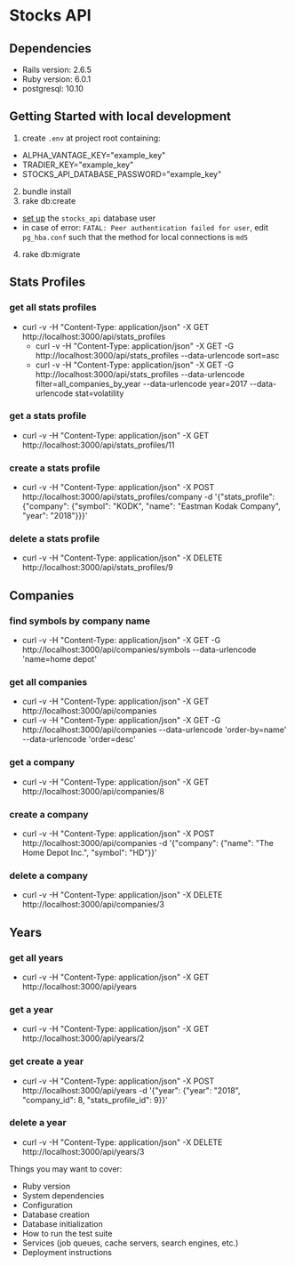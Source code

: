 # Stocks API

## Dependencies
- Rails version: 2.6.5
- Ruby version: 6.0.1
- postgresql: 10.10

## Getting Started with local development
1. create `.env` at project root containing:
  - ALPHA_VANTAGE_KEY="example_key"
  - TRADIER_KEY="example_key"
  - STOCKS_API_DATABASE_PASSWORD="example_key"
2. bundle install
3. rake db:create
  - [set up](https://stackoverflow.com/a/23127354/12419324) the `stocks_api` database user
  - in case of error: `FATAL: Peer authentication failed for user`, edit `pg_hba.conf` such that the method for local connections is `md5`
4. rake db:migrate


## Stats Profiles
### get all stats profiles
- curl -v -H "Content-Type: application/json" -X GET http://localhost:3000/api/stats_profiles
  - curl -v -H "Content-Type: application/json" -X GET -G http://localhost:3000/api/stats_profiles --data-urlencode sort=asc
  - curl -v -H "Content-Type: application/json" -X GET -G http://localhost:3000/api/stats_profiles --data-urlencode filter=all_companies_by_year --data-urlencode year=2017 --data-urlencode stat=volatility

### get a stats profile
- curl -v -H "Content-Type: application/json" -X GET http://localhost:3000/api/stats_profiles/11

### create a stats profile
- curl -v -H "Content-Type: application/json" -X POST http://localhost:3000/api/stats_profiles/company -d '{"stats_profile": {"company": {"symbol": "KODK", "name": "Eastman Kodak Company", "year": "2018"}}}'

### delete a stats profile
- curl -v -H "Content-Type: application/json" -X DELETE http://localhost:3000/api/stats_profiles/9


## Companies
### find symbols by company name
- curl -v -H "Content-Type: application/json" -X GET -G http://localhost:3000/api/companies/symbols --data-urlencode 'name=home depot'

### get all companies
- curl -v -H "Content-Type: application/json" -X GET http://localhost:3000/api/companies
- curl -v -H "Content-Type: application/json" -X GET -G http://localhost:3000/api/companies --data-urlencode 'order-by=name' --data-urlencode 'order=desc'

### get a company
- curl -v -H "Content-Type: application/json" -X GET http://localhost:3000/api/companies/8

### create a company
- curl -v -H "Content-Type: application/json" -X POST http://localhost:3000/api/companies -d '{"company": {"name": "The Home Depot Inc.", "symbol": "HD"}}'

### delete a company
- curl -v -H "Content-Type: application/json" -X DELETE http://localhost:3000/api/companies/3


## Years
### get all years
- curl -v -H "Content-Type: application/json" -X GET http://localhost:3000/api/years

### get a year
- curl -v -H "Content-Type: application/json" -X GET http://localhost:3000/api/years/2

### get create a year
- curl -v -H "Content-Type: application/json" -X POST http://localhost:3000/api/years -d '{"year": {"year": "2018", "company_id": 8, "stats_profile_id": 9}}'

### delete a year
- curl -v -H "Content-Type: application/json" -X DELETE http://localhost:3000/api/years/3


Things you may want to cover:
* Ruby version
* System dependencies
* Configuration
* Database creation
* Database initialization
* How to run the test suite
* Services (job queues, cache servers, search engines, etc.)
* Deployment instructions
